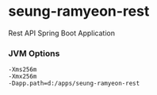 # seung-ramyeon-rest
Rest API Spring Boot Application

### JVM Options

```
-Xms256m
-Xmx256m
-Dapp.path=d:/apps/seung-ramyeon-rest
```

